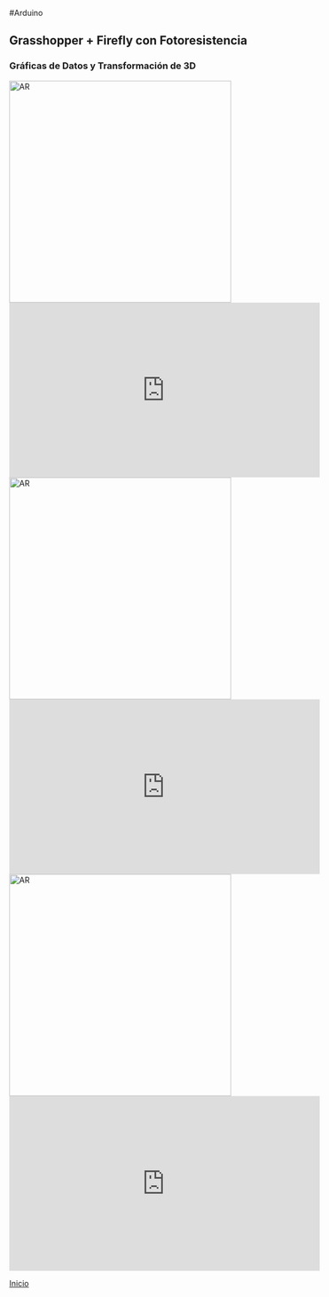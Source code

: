 #Arduino

<h2>Grasshopper + Firefly con Fotoresistencia</h2>
<h3>Gráficas de Datos y Transformación de 3D</h3>

<img src="https://i.imgur.com/GBlZRTB.jpg" style="width: 700px; width: 400px" alt="AR">
<br>

<iframe width="560" height="315" src="https://www.youtube.com/embed/ZVwksz9l8y8" title="YouTube video player" frameborder="0" allow="accelerometer; autoplay; clipboard-write; encrypted-media; gyroscope; picture-in-picture" allowfullscreen></iframe>
<br>

<img src="https://i.imgur.com/VelkKU6.jpg" style="width: 700px; width: 400px" alt="AR">
<br>

<iframe width="560" height="315" src="https://www.youtube.com/embed/Wx4sbksj9m8" title="YouTube video player" frameborder="0" allow="accelerometer; autoplay; clipboard-write; encrypted-media; gyroscope; picture-in-picture" allowfullscreen></iframe>
<br>

<img src="https://i.imgur.com/SiLkxVd.jpg" style="width: 700px; width: 400px" alt="AR">
<br>

<iframe width="560" height="315" src="https://www.youtube.com/embed/cuYZPBbIWiM" title="YouTube video player" frameborder="0" allow="accelerometer; autoplay; clipboard-write; encrypted-media; gyroscope; picture-in-picture" allowfullscreen></iframe>
<br>


[Inicio](index.md)
